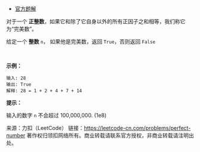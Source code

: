 * [官方题解](https://leetcode-cn.com/problems/perfect-number/solution/wan-mei-shu-by-leetcode/)

对于一个 **正整数**，如果它和除了它自身以外的所有正因子之和相等，我们称它为“完美数”。

给定一个 **整数** ```n```， 如果他是完美数，返回 ```True```，否则返回 ```False```

 

**示例：**
```
输入: 28
输出: True
解释: 28 = 1 + 2 + 4 + 7 + 14
```

**提示：**

输入的数字 ```n``` 不会超过 100,000,000. (1e8)

来源：力扣（LeetCode）
链接：https://leetcode-cn.com/problems/perfect-number
著作权归领扣网络所有。商业转载请联系官方授权，非商业转载请注明出处。
